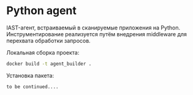 # Python agent

IAST-агент, встраиваемый в сканируемые приложения на Python. Инструментирование реализуется путём внедрения middleware для перехвата обработки запросов.

Локальная сборка проекта:

```bash
docker build -t agent_builder .
```

Установка пакета:

```bash
to be continued....
```
